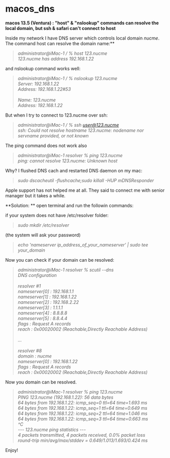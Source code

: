 # macos_dns
**macos 13.5 (Ventura) : "host" &amp; "nslookup" commands can resolve the local domain, but ssh &amp; safari can't connect to host**


Inside my network I have DNS server which controls local domain _nucme_. The command host can resolve the domain name:**

>_administrator@iMac-1 / % host 123.nucme<br>
>123.nucme has address 192.168.1.22_

and nslookup command works well:

>_administrator@iMac-1 / % nslookup 123.nucme<br>
>Server:		192.168.1.22<br>
>Address:	192.168.1.22#53<br>
><br>
>Name:	123.nucme<br>
>Address: 192.168.1.22_<br>

But when I try to connect to 123.nucme over ssh:

>_administrator@iMac-1 / % ssh user@123.nucme<br>
>ssh: Could not resolve hostname 123.nucme: nodename nor servname provided, or not known<br>_

The ping command does not work also

>_administrator@iMac-1 resolver % ping 123.nucme   
>ping: cannot resolve 123.nucme: Unknown host<br>_

Why? I flushed DNS cach and restarted DNS daemon on my mac:

>_sudo dscacheutil -flushcache;sudo killall -HUP mDNSResponder_

Apple support has not helped me at all. They said to connect me with senior manager but it takes a while.



**Solution:
**
open terminal and run the followin commands:

if your system does not have /etc/resolver folder:
>_sudo mkdir /etc/resolver_

(the system will ask your password)

>_echo 'nameserver ip_address_of_your_nameserver' | sudo tee your_domain_


Now you can check if your domain can be resolved:

>_administrator@iMac-1 resolver % scutil --dns<br>
>DNS configuration<br>
><br>
>resolver #1<br>
> nameserver[0] : 192.168.1.1<br>
> nameserver[1] : 192.168.1.22<br>
> nameserver[2] : 192.168.2.22<br>
> nameserver[3] : 1.1.1.1<br>
> nameserver[4] : 8.8.8.8<br>
> nameserver[5] : 8.8.4.4<br>
> flags  : Request A records<br>
> reach  : 0x00020002 (Reachable,Directly Reachable Address)<br>
><br>
>...<br>
><br>
>resolver #8<br>
> domain  : nucme<br>
> nameserver[0] : 192.168.1.22<br>
> flags  : Request A records<br>
> reach  : 0x00020002 (Reachable,Directly Reachable Address)_<br>

Now you domain can be resolved.

>_administrator@iMac-1 resolver % ping 123.nucme<br>
>PING 123.nucme (192.168.1.22): 56 data bytes<br>
>64 bytes from 192.168.1.22: icmp_seq=0 ttl=64 time=1.693 ms<br>
>64 bytes from 192.168.1.22: icmp_seq=1 ttl=64 time=0.649 ms<br>
>64 bytes from 192.168.1.22: icmp_seq=2 ttl=64 time=1.046 ms<br>
>64 bytes from 192.168.1.22: icmp_seq=3 ttl=64 time=0.663 ms<br>
>^C<br>
>--- 123.nucme ping statistics ---<br>
>4 packets transmitted, 4 packets received, 0.0% packet loss<br>
>round-trip min/avg/max/stddev = 0.649/1.013/1.693/0.424 ms_<br>



Enjoy!
